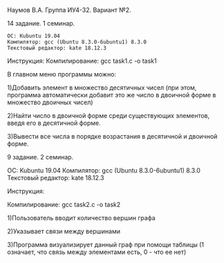 Наумов В.А. Группа ИУ4-32. Вариант №2.

14 задание. 1 семинар.

    ОС: Kubuntu 19.04
    Компилятор: gcc (Ubuntu 8.3.0-6ubuntu1) 8.3.0
    Текстовый редактор: kate 18.12.3
    
Инструкция:
Компилирование: gcc task1.c -o task1

В главном меню программы можно:

1)Добавить элемент в множество десятичных чисел (при этом, программа автоматически добавит это же число в двоичной форме в множество двоичных чисел)

2)Найти число в двоичной форме среди существующих элементов, введя его в десятичной форме.

3)Вывести все числа в порядке возрастания в десятичной и двоичной форме.

9 задание. 2 семинар.

ОС: Kubuntu 19.04
Компилятор: gcc (Ubuntu 8.3.0-6ubuntu1) 8.3.0
Текстовый редактор: kate 18.12.3

Инструкция:

Компилирование: gcc task2.c -o task2

1)Пользователь вводит количество вершин графа

2)Указывает связи между вершинами

3)Программа визуализирует данный граф при помощи таблицы (1 означает, что связь между элементами есть, 0 - что ее нет)
